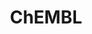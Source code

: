 ---
bigquery: https://console.cloud.google.com/bigquery?p=patents-public-data&d=ebi_chembl&page=dataset
citation: '"The ChEMBL database in 2017." Anna Gaulton, Anne Hersey, Michał Nowotka,
  A Patrícia Bento, Jon Chambers, David Mendez, Prudence Mutowo, Francis Atkinson,
  Louisa J Bellis, Elena Cibrián-Uhalte, Mark Davies, Nathan Dedman, Anneli Karlsson,
  María Paula Magariños, John P Overington, George Papadatos, Ines Smit, Andrew R
  Leach Nucleic acids Research (2017) 45 (Database Issue), D945-D954'
contributors: European Bioinformatics Institute
cost: None
description: ChEMBL Data is a manually curated database of small molecules used in
  drug discovery, including information about existing patented drugs.
documentation: 'schema: https://www.ebi.ac.uk/chembl/db_schema


  '
last_edit: Mon, 04 Apr 2022 19:07:30 GMT
location: https://console.cloud.google.com/marketplace/product/google_patents_public_datasets/chembl
maintained_by: EMBL-EBI, an outstation of European Molecular Biology Laboratory
related_publications: '

  ChEMBL: towards direct deposition of bioassay data.


  Mendez D, Gaulton A, Bento AP, Chambers J, De Veij M, Félix E, Magariños MP, Mosquera
  JF, Mutowo P, Nowotka M, Gordillo-Marañón M, Hunter F, Junco L, Mugumbate G, Rodriguez-Lopez
  M, Atkinson F, Bosc N, Radoux CJ, Segura-Cabrera A, Hersey A, Leach AR.


  — Nucleic Acids Res. 2019; 47(D1):D930-D940. doi: 10.1093/nar/gky1075

  '
schema_fields: '[''molfile'', ''mol_frac_id'', ''therapeutic_flag'', ''l2'', ''short_name'',
  ''annotation'', ''standard_units'', ''stat'', ''standard_inchi'', ''pubmed_id'',
  ''molregno'', ''component_id'', ''chembl_id'', ''level5'', ''withdrawn_flag'', ''drug_product_flag'',
  ''mc_target_accession'', ''alert_name'', ''atc_code'', ''assay_test_type'', ''ro3_pass'',
  ''sei'', ''level1'', ''tax_id'', ''related_tid'', ''entity_id'', ''ridx'', ''res_stem_id'',
  ''disease_efficacy'', ''bao_endpoint'', ''syn_type'', ''first_page'', ''drugind_id'',
  ''compsyn_id'', ''entity_type'', ''first_in_class'', ''comp_class_id'', ''cx_logp'',
  ''usan_substem'', ''active_molregno'', ''drug_record_id'', ''targcomp_id'', ''bto_id'',
  ''log_id'', ''rgid'', ''mechanism_of_action'', ''cidx'', ''enzyme_tid'', ''src_short_name'',
  ''trade_name'', ''domain_type'', ''volume'', ''level2_description'', ''hbd_lipinski'',
  ''l6'', ''active_ingredient'', ''mc_target_type'', ''updated_on'', ''assay_class_id'',
  ''chirality'', ''site_residues'', ''rtb'', ''standard_flag'', ''molecule_type'',
  ''assay_param_id'', ''updated_by'', ''withdrawn_class'', ''parent_molregno'', ''doc_type'',
  ''target_desc'', ''abstract'', ''comments'', ''efo_term'', ''prediction_method'',
  ''lle'', ''full_mwt'', ''bao_id'', ''standard_inchi_key'', ''warnref_id'', ''num_ro5_violations'',
  ''withdrawn_year'', ''met_id'', ''creation_date'', ''activity_id'', ''alert_set_id'',
  ''ddd_comment'', ''relationship'', ''record_id'', ''tid_fixed'', ''dosage_form'',
  ''route'', ''compound_key'', ''pchembl_value'', ''metabolite_record_id'', ''withdrawn_reason'',
  ''hrac_code'', ''stem'', ''synonyms'', ''site_name'', ''last_page'', ''substrate_record_id'',
  ''tbl'', ''doi'', ''chebi_par_id'', ''isoform'', ''upper_value'', ''status'', ''standard_upper_value'',
  ''dosed_ingredient'', ''assay_strain'', ''bao_format'', ''assay_cell_type'', ''level4_description'',
  ''protclasssyn_id'', ''mw_freebase'', ''company'', ''mol_hrac_id'', ''standard_type'',
  ''mw_monoisotopic'', ''cx_logd'', ''sequence'', ''oc_id'', ''year'', ''targrel_id'',
  ''orig_description'', ''target_mapping'', ''last_active'', ''previous_company'',
  ''go_id'', ''parameter_value'', ''version'', ''ddd_value'', ''alogp'', ''level1_description'',
  ''l7'', ''result_flag'', ''protein_class_id'', ''qudt_units'', ''submission_date'',
  ''who_name'', ''level4'', ''domain_id'', ''prodrug'', ''clo_id'', ''qed_weighted'',
  ''standard_relation'', ''indref_id'', ''issue'', ''name'', ''level2'', ''le'', ''cellosaurus_id'',
  ''src_assay_id'', ''molsyn_id'', ''cell_name'', ''toid'', ''binding_site_comment'',
  ''smid'', ''aspect'', ''publication_number'', ''l8'', ''end_position'', ''parent_type'',
  ''cell_description'', ''mol_atc_id'', ''cell_source_tax_id'', ''cx_most_bpka'',
  ''level3'', ''natural_product'', ''authors'', ''text_value'', ''stem_class'', ''formulation_id'',
  ''definition'', ''accession'', ''topical'', ''label'', ''ap_id'', ''cell_id'', ''l3'',
  ''std_act_id'', ''path'', ''patent_expire_date'', ''assay_source'', ''warning_class'',
  ''assay_subcellular_fraction'', ''parenteral'', ''ddd_id'', ''applicant_full_name'',
  ''standard_text_value'', ''assay_category'', ''acd_logp'', ''relationship_desc'',
  ''as_id'', ''compd_id'', ''co_stem_id'', ''innovator_company'', ''src_compound_id'',
  ''ddd_admr'', ''hba_lipinski'', ''type'', ''pathway_id'', ''oral'', ''cpd_str_alert_id'',
  ''num_lipinski_ro5_violations'', ''warning_country'', ''mol_irac_id'', ''product_id'',
  ''structure_type'', ''cell_source_organism'', ''usan_year'', ''target_type'', ''species_group_flag'',
  ''domain_description'', ''cell_source_tissue'', ''heavy_atoms'', ''site_id'', ''usan_stem_id'',
  ''parameter_type'', ''biocomp_id'', ''source_domain_id'', ''smarts'', ''num_alerts'',
  ''published_relation'', ''mecref_id'', ''black_box_warning'', ''class_level'', ''aidx'',
  ''drug_substance_flag'', ''inorganic_flag'', ''compound_name'', ''hbd'', ''max_phase_for_ind'',
  ''acd_logd'', ''curated_by'', ''mechanism_comment'', ''organism'', ''frac_code'',
  ''mesh_heading'', ''frac_class_id'', ''ref_id'', ''assay_tissue'', ''canonical_smiles'',
  ''doc_id'', ''indication_class'', ''uberon_id'', ''usan_stem'', ''l5'', ''ref_type'',
  ''research_stem'', ''published_type'', ''efo_id'', ''approval_date'', ''potential_duplicate'',
  ''mc_organism'', ''ad_type'', ''warning_description'', ''helm_notation'', ''nda_type'',
  ''actsm_id'', ''patent_id'', ''src_description'', ''assay_desc'', ''protein_class_desc'',
  ''component_type'', ''parent_id'', ''ingredient'', ''units'', ''l4'', ''mec_id'',
  ''action_type'', ''major_class'', ''mc_tax_id'', ''irac_code'', ''normal_range_min'',
  ''psa'', ''assay_id'', ''start_position'', ''normal_range_max'', ''activity_comment'',
  ''comp_go_id'', ''ref_url'', ''availability_type'', ''enzyme_name'', ''parent_go_id'',
  ''direct_interaction'', ''full_molformula'', ''activity_count'', ''max_phase'',
  ''molecular_mechanism'', ''protein_class_synonym'', ''job_id'', ''published_units'',
  ''relationship_type'', ''cx_most_apka'', ''who_extra'', ''confidence'', ''subgroup'',
  ''mutation'', ''usan_stem_definition'', ''data_validity_comment'', ''confidence_score'',
  ''standard_value'', ''journal'', ''bei'', ''source'', ''alert_id'', ''src_id'',
  ''cell_ontology_id'', ''ddd_units'', ''domain_name'', ''homologue'', ''pathway_key'',
  ''curation_comment'', ''assay_tax_id'', ''acd_most_bpka'', ''met_comment'', ''metref_id'',
  ''sequence_md5sum'', ''aromatic_rings'', ''polymer_flag'', ''relation'', ''description'',
  ''delist_flag'', ''set_name'', ''met_conversion'', ''warning_year'', ''db_version'',
  ''assay_organism'', ''mesh_id'', ''strength'', ''class_type'', ''molecular_species'',
  ''selectivity_comment'', ''db_source'', ''hrac_class_id'', ''idx'', ''withdrawn_country'',
  ''pref_name'', ''cl_lincs_id'', ''component_synonym'', ''caloha_id'', ''uo_units'',
  ''downgraded'', ''hba'', ''warning_id'', ''mc_target_name'', ''patent_use_code'',
  ''published_value'', ''ass_cls_map_id'', ''level3_description'', ''tid'', ''warning_type'',
  ''prod_pat_id'', ''tissue_id'', ''first_approval'', ''patent_no'', ''acd_most_apka'',
  ''sitecomp_id'', ''l1'', ''predbind_id'', ''value'', ''title'', ''variant_id'',
  ''priority'', ''assay_type'', ''irac_class_id'', ''country'']'
shortname: chembl
tags:
- biotechnology
- health
- chemical
- bioinformatics
- medical
terms_of_use: CC BY-SA 3.0
title: ChEMBL
uuid: e232a192-965c-4ec9-904c-155b6dfe56c5
---